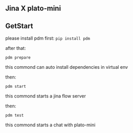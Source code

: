 ## Jina X plato-mini

## GetStart

please install pdm first: `pip install pdm`

after that:

```
pdm prepare
```

this commond can auto install dependencies in virtual env

then:

```
pdm start
```

this commond starts a jina flow server

then:

```
pdm test
```

this commond starts a chat with plato-mini

